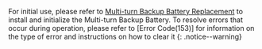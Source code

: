 For initial use, please refer to [Multi-turn Backup Battery Replacement] to install and initialize the Multi-turn Backup Battery.
To resolve errors that occur during operation, please refer to [Error Code(153)] for information on the type of error and instructions on how to clear it
{: .notice--warning}

[Multi-turn Backup Battery Replacement]: #multi-turn-backup-battery-replacement
